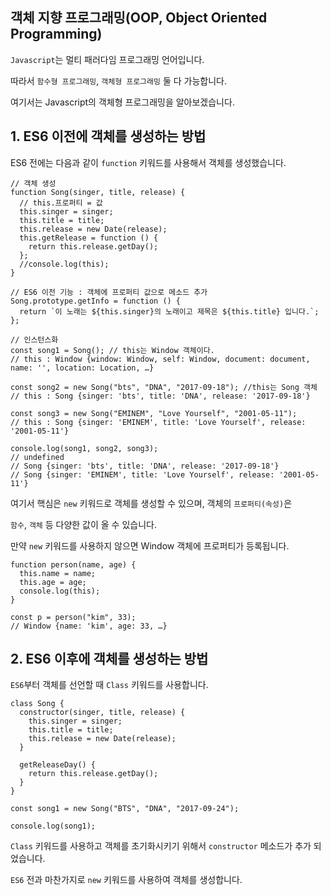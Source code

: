 ## 객체 지향 프로그래밍(OOP, Object Oriented Programming)

`Javascript`는 멀티 패러다임 프로그래밍 언어입니다.

따라서 `함수형 프로그래밍`, `객체형 프로그래밍` 둘 다 가능합니다.

여기서는 Javascript의 객체형 프로그래밍을 알아보겠습니다.

## 1. ES6 이전에 객체를 생성하는 방법

ES6 전에는 다음과 같이 `function` 키워드를 사용해서 객체를 생성했습니다.

```
// 객체 생성
function Song(singer, title, release) {
  // this.프로퍼티 = 값
  this.singer = singer;
  this.title = title;
  this.release = new Date(release);
  this.getRelease = function () {
    return this.release.getDay();
  };
  //console.log(this);
}

// ES6 이전 기능 : 객체에 프로퍼티 값으로 메소드 추가
Song.prototype.getInfo = function () {
  return `이 노래는 ${this.singer}의 노래이고 제목은 ${this.title} 입니다.`;
};

// 인스턴스화
const song1 = Song(); // this는 Window 객체이다.
// this : Window {window: Window, self: Window, document: document, name: '', location: Location, …}

const song2 = new Song("bts", "DNA", "2017-09-18"); //this는 Song 객체
// this : Song {singer: 'bts', title: 'DNA', release: '2017-09-18'}

const song3 = new Song("EMINEM", "Love Yourself", "2001-05-11");
// this : Song {singer: 'EMINEM', title: 'Love Yourself', release: '2001-05-11'}

console.log(song1, song2, song3);
// undefined
// Song {singer: 'bts', title: 'DNA', release: '2017-09-18'}
// Song {singer: 'EMINEM', title: 'Love Yourself', release: '2001-05-11'}

```

여기서 핵심은 `new` 키워드로 객체를 생성할 수 있으며, 객체의 `프로퍼티(속성)`은

`함수`, `객체` 등 다양한 값이 올 수 있습니다.

만약 `new` 키워드를 사용하지 않으면 Window 객체에 프로퍼티가 등록됩니다.

```
function person(name, age) {
  this.name = name;
  this.age = age;
  console.log(this);
}

const p = person("kim", 33);
// Window {name: 'kim', age: 33, …}
```

## 2. ES6 이후에 객체를 생성하는 방법

`ES6`부터 객체를 선언할 때 `Class` 키워드를 사용합니다.

```
class Song {
  constructor(singer, title, release) {
    this.singer = singer;
    this.title = title;
    this.release = new Date(release);
  }

  getReleaseDay() {
    return this.release.getDay();
  }
}

const song1 = new Song("BTS", "DNA", "2017-09-24");

console.log(song1);
```

`Class` 키워드를 사용하고 객체를 초기화시키기 위해서 `constructor` 메소드가 추가 되었습니다.

`ES6` 전과 마찬가지로 `new` 키워드를 사용하여 객체를 생성합니다.
